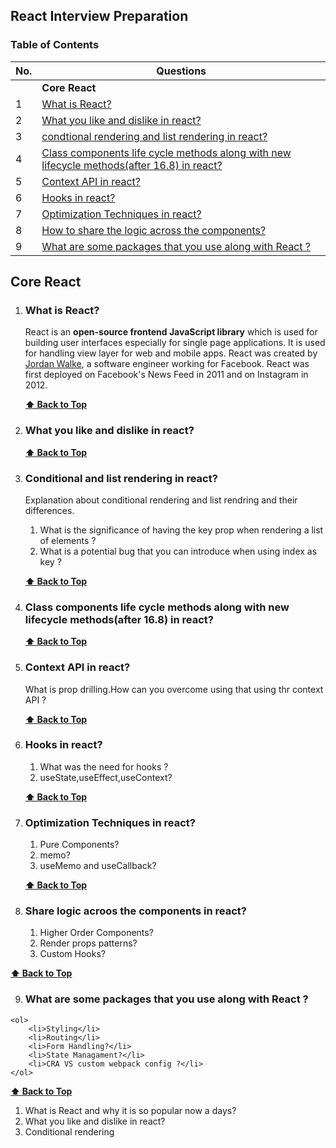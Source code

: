 ## React Interview Preparation

### Table of Contents

| No. | Questions |
| --- | --------- |
|   | **Core React** |
|1  | [What is React?](#what-is-react) |
|2  | [What you like and dislike in react?](#What-you-like-and-dislike-in-react) |
|3  | [condtional rendering and list rendering in react?](#conditional-list-rendering-in-react) |
|4  | [Class components life cycle methods along with new lifecycle methods(after 16.8) in react?](#class-component-life-cycle-in-react) |
|5  | [Context API in react?](#context-api-in-react) |
|6  | [Hooks in react?](#hooks-in-react) |
|7  | [Optimization Techniques in react?](#optimization-techniques-in-react) |
|8  | [How to share the logic across the components?](#logic-across-components-in-react) |
|9  | [What are some packages that you use along with React ?](#some-packages-in-react) |



## Core React
    
1. ###  What is React?

    React is an **open-source frontend JavaScript library** which is used for building user interfaces especially for single page applications. It is used for handling view layer for web and mobile apps. React was created by [Jordan Walke](https://github.com/jordwalke), a software engineer working for Facebook. React was first deployed on Facebook's News Feed in 2011 and on Instagram in 2012.


   **[⬆ Back to Top](#table-of-contents)**
    
2. ### What you like and dislike in react?

   **[⬆ Back to Top](#table-of-contents)**

3. ### Conditional and list rendering in react?

    Explanation about conditional rendering and list rendring and their differences.
    <ol><li>What is the significance of having the key prop when rendering a list of elements ?</li>
    <li>What is a potential bug that you can introduce when using index as key ?</li></ol>

   **[⬆ Back to Top](#table-of-contents)**
   

4. ### Class components life cycle methods along with new lifecycle methods(after 16.8) in react?

   **[⬆ Back to Top](#table-of-contents)**
   
5. ### Context API in react?

    What is prop drilling.How can you overcome using that using thr context API ?

   **[⬆ Back to Top](#table-of-contents)**


6. ### Hooks in react?

    <ol>
        <li>What was the need for hooks ?</li>
        <li>useState,useEffect,useContext?</li>
    </ol>
    
   **[⬆ Back to Top](#table-of-contents)**
     
7. ### Optimization Techniques in react?

    <ol>
        <li>Pure Components?</li>
        <li>memo?</li>
        <li>useMemo and useCallback?</li>
    </ol>

   **[⬆ Back to Top](#table-of-contents)**
   
   
 8. ### Share logic acroos the components in react?

    <ol>
        <li>Higher Order Components?</li>
        <li>Render props patterns?</li>
        <li>Custom Hooks?</li>
    </ol>

   **[⬆ Back to Top](#table-of-contents)**
   
  9. ### What are some packages that you use along with React ?

    <ol>
        <li>Styling</li>
        <li>Routing</li>
        <li>Form Handling?</li>
        <li>State Managament?</li>
        <li>CRA VS custom webpack config ?</li>
    </ol>

   **[⬆ Back to Top](#table-of-contents)**  
   


<ol>
  <li> What is React and why it is so popular now a days?</li>
  <li> What you like and dislike in react?</li>
  <li> Conditional rendering</li>
  </ol>
